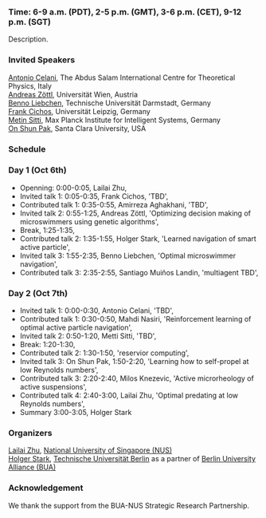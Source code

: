 

### Time: 6-9 a.m. (PDT), 2-5 p.m. (GMT), 3-6 p.m. (CET), 9-12 p.m. (SGT)


Description.

### Invited Speakers

[Antonio Celani](https://www.ictp.it/phonebook/person?id=2439), The Abdus Salam International Centre for Theoretical Physics, Italy<br>
[Andreas Zöttl](https://scholar.google.co.uk/citations?user=CYRGC9AAAAAJ&hl=en), Universität Wien, Austria<br>
[Benno Liebchen](https://www.physik.tu-darmstadt.de/fbphysik/professoren/mitarbeiterdetails_de_en_professoren_67200.en.jsp), Technische Universität Darmstadt, Germany<br>
[Frank Cichos](https://home.uni-leipzig.de/~physik/sites/mona/), Universität Leipzig, Germany<br>
[Metin Sitti](https://www.is.mpg.de/~sitti), Max Planck Institute for Intelligent Systems, Germany<br>
[On Shun Pak](https://www.scu.edu/engineering/faculty/pak-on-shun/), Santa Clara University, USA
### Schedule

### Day 1 (Oct 6th)
- Openning: 0:00-0:05, Lailai Zhu, <br>
- Invited talk 1: 0:05-0:35, Frank Cichos, 'TBD', <br>
- Contributed talk 1: 0:35-0:55, Amirreza Aghakhani, 'TBD', <br>
- Invited talk 2: 0:55-1:25, Andreas Zöttl, 'Optimizing decision making of microswimmers using genetic algorithms', <br>
- Break, 1:25-1:35, <br>
- Contributed talk 2: 1:35-1:55, Holger Stark, 'Learned navigation of smart active particle', <br>
- Invited talk 3: 1:55-2:35, Benno Liebchen, 'Optimal microswimmer navigation', <br>
- Contributed talk 3: 2:35-2:55, Santiago Muiños Landin, 'multiagent TBD', <br>

### Day 2 (Oct 7th)
- Invited talk 1: 0:00-0:30, Antonio Celani, 'TBD', <br>
- Contributed talk 1: 0:30-0:50, Mahdi Nasiri, 'Reinforcement learning of optimal active particle navigation', <br>
- Invited talk 2: 0:50-1:20, Metti Sitti, 'TBD', <br>
- Break: 1:20-1:30, <br>
- Contributed talk 2: 1:30-1:50, 'reservior computing', <br>
- Invited talk 3: On Shun Pak, 1:50-2:20, 'Learning how to self-propel at low Reynolds numbers', <br>
- Contributed talk 3: 2:20-2:40, Milos Knezevic, 'Active microrheology of active suspensions', <br>
- Contributed talk 4: 2:40-3:00, Lailai Zhu, 'Optimal predating at low Reynolds numbers', <br> 
- Summary 3:00-3:05, Holger Stark



### Organizers

[Lailai Zhu](http://lailaiflow.com), [National University of Singapore (NUS)](https://www.nus.edu.sg)<br>
[Holger Stark](https://www.itp.tu-berlin.de/stark/ag_stark/members/prof_dr_holger_stark/), [Technische Universität Berlin](https://www.tu.berlin/en/) as a partner of [Berlin University Alliance (BUA)](https://www.berlin-university-alliance.de/en/index.html)

### Acknowledgement
We thank the support from the BUA-NUS Strategic Research Partnership.
